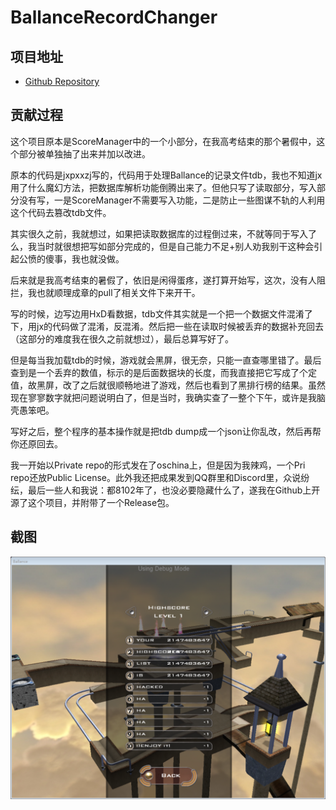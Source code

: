 # BallanceRecordChanger

## 项目地址

* [Github Repository](https://github.com/BearKidsTeam/BallanceRecordChanger)

## 贡献过程

这个项目原本是ScoreManager中的一个小部分，在我高考结束的那个暑假中，这个部分被单独抽了出来并加以改进。

原本的代码是jxpxxzj写的，代码用于处理Ballance的记录文件tdb，我也不知道jx用了什么魔幻方法，把数据库解析功能倒腾出来了。但他只写了读取部分，写入部分没有写，一是ScoreManager不需要写入功能，二是防止一些图谋不轨的人利用这个代码去篡改tdb文件。

其实很久之前，我就想过，如果把读取数据库的过程倒过来，不就等同于写入了么，我当时就很想把写如部分完成的，但是自己能力不足+别人劝我别干这种会引起公愤的傻事，我也就没做。

后来就是我高考结束的暑假了，依旧是闲得蛋疼，遂打算开始写，这次，没有人阻拦，我也就顺理成章的pull了相关文件下来开干。

写的时候，边写边用HxD看数据，tdb文件其实就是一个把一个数据文件混淆了下，用jx的代码做了混淆，反混淆。然后把一些在读取时候被丢弃的数据补充回去（这部分的难度我在很久之前就想过），最后总算写好了。

但是每当我加载tdb的时候，游戏就会黑屏，很无奈，只能一直查哪里错了。最后查到是一个丢弃的数值，标示的是后面数据块的长度，而我直接把它写成了个定值，故黑屏，改了之后就很顺畅地进了游戏，然后也看到了黑排行榜的结果。虽然现在寥寥数字就把问题说明白了，但是当时，我确实查了一整个下午，或许是我脑壳愚笨吧。

写好之后，整个程序的基本操作就是把tdb dump成一个json让你乱改，然后再帮你还原回去。

我一开始以Private repo的形式发在了oschina上，但是因为我辣鸡，一个Pri repo还放Public License。此外我还把成果发到QQ群里和Discord里，众说纷纭，最后一些人和我说：都8102年了，也没必要隐藏什么了，遂我在Github上开源了这个项目，并附带了一个Release包。

## 截图

![BallanceRecordChanger](../assets/contribution/BallanceRecordChanger.png)